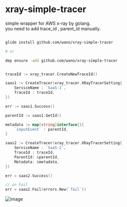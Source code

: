 # xray-simple-tracer

simple wrapper for AWS x-ray by golang.  
you need to add trace_id , parent_id manually. 

```sh

glide install github.com/wano/xray-simple-tracer

# or

dep ensure -add github.com/wano/xray-simple-tracer

```

```go

traceId := xray_tracer.CreateNewTraceId()

saas1 := CreateTracer(xray_tracer.XRayTracerSetting{
	ServiceName : `SaaS-1`,
	TraceId : traceId,
})

err := saas1.Success()

parentId := saas1.GetId()

metadata := map[string]interface{}{
	`inputEvent` : parentId,
}

saas2 := CreateTracer(xray_tracer.XRayTracerSetting{
	ServiceName : `SaaS-2`,
	TraceId : traceId,
	ParentId: &parentId,
	Metadata: &metadata,
})

err = saas2.Success()

// on Fail
err = saas2.Fail(errors.New(`fail`))


```

![image](https://user-images.githubusercontent.com/1452731/36366079-d405ea20-158f-11e8-84bc-a0aa12c08197.png)


